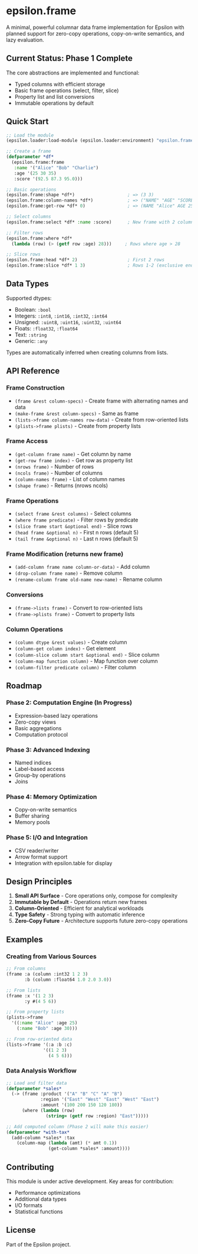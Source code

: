 # epsilon.frame

A minimal, powerful columnar data frame implementation for Epsilon with planned support for zero-copy operations, copy-on-write semantics, and lazy evaluation.

## Current Status: Phase 1 Complete

The core abstractions are implemented and functional:
- Typed columns with efficient storage
- Basic frame operations (select, filter, slice)
- Property list and list conversions
- Immutable operations by default

## Quick Start

```lisp
;; Load the module
(epsilon.loader:load-module (epsilon.loader:environment) "epsilon.frame")

;; Create a frame
(defparameter *df* 
  (epsilon.frame:frame
   :name '("Alice" "Bob" "Charlie")
   :age '(25 30 35)
   :score '(92.5 87.3 95.0)))

;; Basic operations
(epsilon.frame:shape *df*)                    ; => (3 3)
(epsilon.frame:column-names *df*)             ; => ("NAME" "AGE" "SCORE")
(epsilon.frame:get-row *df* 0)                ; => (NAME "Alice" AGE 25 SCORE 92.5)

;; Select columns
(epsilon.frame:select *df* :name :score)      ; New frame with 2 columns

;; Filter rows
(epsilon.frame:where *df* 
  (lambda (row) (> (getf row :age) 28)))     ; Rows where age > 28

;; Slice rows
(epsilon.frame:head *df* 2)                   ; First 2 rows
(epsilon.frame:slice *df* 1 3)                ; Rows 1-2 (exclusive end)
```

## Data Types

Supported dtypes:
- Boolean: `:bool`
- Integers: `:int8`, `:int16`, `:int32`, `:int64`
- Unsigned: `:uint8`, `:uint16`, `:uint32`, `:uint64`
- Floats: `:float32`, `:float64`
- Text: `:string`
- Generic: `:any`

Types are automatically inferred when creating columns from lists.

## API Reference

### Frame Construction
- `(frame &rest column-specs)` - Create frame with alternating names and data
- `(make-frame &rest column-specs)` - Same as frame
- `(lists->frame column-names row-data)` - Create from row-oriented lists
- `(plists->frame plists)` - Create from property lists

### Frame Access
- `(get-column frame name)` - Get column by name
- `(get-row frame index)` - Get row as property list
- `(nrows frame)` - Number of rows
- `(ncols frame)` - Number of columns
- `(column-names frame)` - List of column names
- `(shape frame)` - Returns (nrows ncols)

### Frame Operations
- `(select frame &rest columns)` - Select columns
- `(where frame predicate)` - Filter rows by predicate
- `(slice frame start &optional end)` - Slice rows
- `(head frame &optional n)` - First n rows (default 5)
- `(tail frame &optional n)` - Last n rows (default 5)

### Frame Modification (returns new frame)
- `(add-column frame name column-or-data)` - Add column
- `(drop-column frame name)` - Remove column
- `(rename-column frame old-name new-name)` - Rename column

### Conversions
- `(frame->lists frame)` - Convert to row-oriented lists
- `(frame->plists frame)` - Convert to property lists

### Column Operations
- `(column dtype &rest values)` - Create column
- `(column-get column index)` - Get element
- `(column-slice column start &optional end)` - Slice column
- `(column-map function column)` - Map function over column
- `(column-filter predicate column)` - Filter column

## Roadmap

### Phase 2: Computation Engine (In Progress)
- Expression-based lazy operations
- Zero-copy views
- Basic aggregations
- Computation protocol

### Phase 3: Advanced Indexing
- Named indices
- Label-based access
- Group-by operations
- Joins

### Phase 4: Memory Optimization
- Copy-on-write semantics
- Buffer sharing
- Memory pools

### Phase 5: I/O and Integration
- CSV reader/writer
- Arrow format support
- Integration with epsilon.table for display

## Design Principles

1. **Small API Surface** - Core operations only, compose for complexity
2. **Immutable by Default** - Operations return new frames
3. **Column-Oriented** - Efficient for analytical workloads
4. **Type Safety** - Strong typing with automatic inference
5. **Zero-Copy Future** - Architecture supports future zero-copy operations

## Examples

### Creating from Various Sources

```lisp
;; From columns
(frame :a (column :int32 1 2 3)
       :b (column :float64 1.0 2.0 3.0))

;; From lists
(frame :x '(1 2 3)
       :y #(4 5 6))

;; From property lists
(plists->frame 
  '((:name "Alice" :age 25)
    (:name "Bob" :age 30)))

;; From row-oriented data
(lists->frame '(:a :b :c)
              '((1 2 3)
                (4 5 6)))
```

### Data Analysis Workflow

```lisp
;; Load and filter data
(defparameter *sales*
  (-> (frame :product '("A" "B" "C" "A" "B")
             :region '("East" "West" "East" "West" "East")
             :amount '(100 200 150 120 180))
      (where (lambda (row) 
               (string= (getf row :region) "East")))))

;; Add computed column (Phase 2 will make this easier)
(defparameter *with-tax*
  (add-column *sales* :tax
    (column-map (lambda (amt) (* amt 0.1))
                (get-column *sales* :amount))))
```

## Contributing

This module is under active development. Key areas for contribution:
- Performance optimizations
- Additional data types
- I/O formats
- Statistical functions

## License

Part of the Epsilon project.